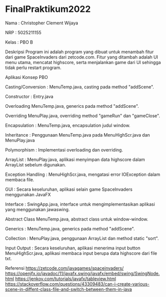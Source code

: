 # FinalPraktikum2022

Nama  : Christopher Clement Wijaya

NRP   : 5025211155

Kelas : PBO B

Deskripsi
  Program ini adalah program yang dibuat untuk menambah fitur dari game SpaceInvaders dari zetcode.com.
  Fitur yang ditambah adalah UI menu utama, mencatat highscore, serta menjalankan game dari UI sehingga tidak perlu restart program.
  
Aplikasi Konsep PBO

  Casting/Conversion :
    MenuTemp.java, casting pada method "addScene".
    
  Constructor :
    Entry.java
  
  Overloading
    MenuTemp.java, generics pada method "addScene".
    
  Overriding
    MenuPlay.java, overriding method "gameRun" dan "gameClose".
    
  Encapsulation :
    MenuTemp.java, encapsulation judul window.
    
  Inheritance :
    Penggunaan MenuTemp.java pada MenuHighScr.java dan MenuPlay.java
    
  Polymorphism : Implementasi overloading dan overriding.
  
  ArrayList :
    MenuPlay.java, aplikasi menyimpan data highscore dalam ArrayList sebelum digunakan.
    
  Exception Handling :
    MenuHighScr.java, mengatasi error IOException dalam membaca file.
    
  GUI : Secara keseluruhan, aplikasi selain game SpaceInvaders menggunakan JavaFX
  
  Interface :
    SwingApp.java, interface untuk mengimplementasikan aplikasi yang menggunakan jawaswing.
    
  Abstract Class
    MenuTemp.java, abstract class untuk window-window.
    
  Generics :
    MenuTemp.java, generics pada method "addScene".
    
  Collection :
    MenuPlay.java, penggunaan ArrayList dan method static "sort".
  
  Input Output : 
    Secara keseluruhan, aplikasi menerima input button
    MenuHighScr.java, aplikasi membaca input berupa data highscore dari file txt.
  
Referensi
  https://zetcode.com/javagames/spaceinvaders/
  https://openjfx.io/javadoc/11/javafx.swing/javafx/embed/swing/SwingNode.html
  https://jenkov.com/tutorials/javafx/tableview.html
  https://stackoverflow.com/questions/43309483/can-i-create-various-scene-in-diffent-class-file-and-switch-between-them-in-java
